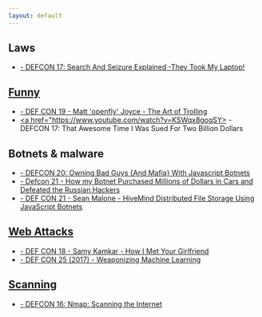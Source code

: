```yaml
---
layout: default
---
```


## Laws 
 - <a href="https://www.youtube.com/watch?v=ibQGWXfWc7c"> -  DEFCON 17: Search And Seizure Explained -They Took My Laptop!<br>

## Funny
 - <a href="https://www.youtube.com/watch?v=vcAHbvTlpKA"> - DEF CON 19 - Matt 'openfly' Joyce - The Art of Trolling<br>
 - <a href="https://www.youtube.com/watch?v=KSWqx8goqSY> - DEFCON 17: That Awesome Time I Was Sued For Two Billion Dollars<br>


## Botnets & malware
  -  <a href="https://www.youtube.com/watch?v=0QT4YJn7oVI"> - DEFCON 20: Owning Bad Guys {And Mafia} With Javascript Botnets <br>
  - <a href="https://www.youtube.com/watch?v=sgz5dutPF8M"> - Defcon 21 - How my Botnet Purchased Millions of Dollars in Cars and Defeated the Russian Hackers<br>
  - <a href="https://www.youtube.com/watch?v=GAq86wfeC9E"> - DEF CON 21 - Sean Malone - HiveMind Distributed File Storage Using JavaScript Botnets <br>

## Web Attacks
 - <a href="https://www.youtube.com/watch?v=fWk_rMQiDGc"> - DEF CON 18 - Samy Kamkar - How I Met Your Girlfriend<br>
 - <a href="https://www.youtube.com/watch?v=wbRx18VZlYA"> - DEF CON 25 (2017) - Weaponizing Machine Learning<br>

## Scanning
 - <a href="https://www.youtube.com/watch?v=Hk-21p2m8YY"> - DEFCON 16: Nmap: Scanning the Internet<br>
